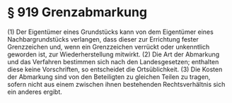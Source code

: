 # § 919 Grenzabmarkung
(1) Der Eigentümer eines Grundstücks kann von dem Eigentümer eines Nachbargrundstücks verlangen, dass dieser zur Errichtung fester Grenzzeichen und, wenn ein Grenzzeichen verrückt oder unkenntlich geworden ist, zur Wiederherstellung mitwirkt.
(2) Die Art der Abmarkung und das Verfahren bestimmen sich nach den Landesgesetzen; enthalten diese keine Vorschriften, so entscheidet die Ortsüblichkeit.
(3) Die Kosten der Abmarkung sind von den Beteiligten zu gleichen Teilen zu tragen, sofern nicht aus einem zwischen ihnen bestehenden Rechtsverhältnis sich ein anderes ergibt.
